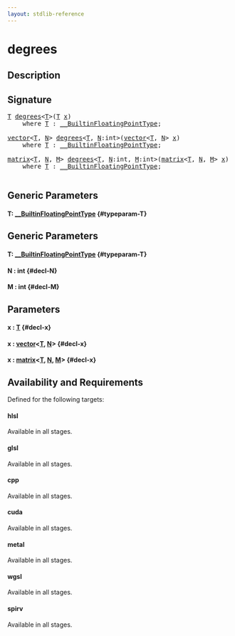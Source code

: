 ```yaml
---
layout: stdlib-reference
---
```


# degrees

## Description





## Signature 

<pre>
<a href="/stdlib-reference/global-decls/degrees#typeparam-T" class="code_type">T</a> <a href="/stdlib-reference/global-decls/degrees">degrees</a>&lt;<a href="/stdlib-reference/global-decls/degrees#typeparam-T" class="code_type">T</a>&gt;(<a href="/stdlib-reference/global-decls/degrees#typeparam-T" class="code_type">T</a> <a href="/stdlib-reference/global-decls/degrees#decl-x" class="code_param">x</a>)
    <span class='code_keyword'>where</span> <a href="/stdlib-reference/global-decls/degrees#typeparam-T" class="code_type">T</a> : <a href="/stdlib-reference/interfaces/BuiltinFloatingPointType/index">__BuiltinFloatingPointType</a>;

<a href="/stdlib-reference/types/vector/index">vector</a>&lt;<a href="/stdlib-reference/types/vector/index#typeparam-T" class="code_type">T</a>, <a href="/stdlib-reference/types/vector/index#decl-N" class="code_var">N</a>&gt; <a href="/stdlib-reference/global-decls/degrees">degrees</a>&lt;<a href="/stdlib-reference/global-decls/degrees#typeparam-T" class="code_type">T</a>, <a href="/stdlib-reference/global-decls/degrees#decl-N" class="code_var">N</a>:<span class="code_keyword">int</span>&gt;(<a href="/stdlib-reference/types/vector/index">vector</a>&lt;<a href="/stdlib-reference/types/vector/index#typeparam-T" class="code_type">T</a>, <a href="/stdlib-reference/types/vector/index#decl-N" class="code_var">N</a>&gt; <a href="/stdlib-reference/global-decls/degrees#decl-x" class="code_param">x</a>)
    <span class='code_keyword'>where</span> <a href="/stdlib-reference/global-decls/degrees#typeparam-T" class="code_type">T</a> : <a href="/stdlib-reference/interfaces/BuiltinFloatingPointType/index">__BuiltinFloatingPointType</a>;

<a href="/stdlib-reference/types/matrix/index">matrix</a>&lt;<a href="/stdlib-reference/types/matrix/T" class="code_type">T</a>, <a href="/stdlib-reference/types/matrix/index#decl-N" class="code_var">N</a>, <a href="/stdlib-reference/types/matrix/index#decl-M" class="code_var">M</a>&gt; <a href="/stdlib-reference/global-decls/degrees">degrees</a>&lt;<a href="/stdlib-reference/global-decls/degrees#typeparam-T" class="code_type">T</a>, <a href="/stdlib-reference/global-decls/degrees#decl-N" class="code_var">N</a>:<span class="code_keyword">int</span>, <a href="/stdlib-reference/global-decls/degrees#decl-M" class="code_var">M</a>:<span class="code_keyword">int</span>&gt;(<a href="/stdlib-reference/types/matrix/index">matrix</a>&lt;<a href="/stdlib-reference/types/matrix/T" class="code_type">T</a>, <a href="/stdlib-reference/types/matrix/index#decl-N" class="code_var">N</a>, <a href="/stdlib-reference/types/matrix/index#decl-M" class="code_var">M</a>&gt; <a href="/stdlib-reference/global-decls/degrees#decl-x" class="code_param">x</a>)
    <span class='code_keyword'>where</span> <a href="/stdlib-reference/global-decls/degrees#typeparam-T" class="code_type">T</a> : <a href="/stdlib-reference/interfaces/BuiltinFloatingPointType/index">__BuiltinFloatingPointType</a>;

</pre>

## Generic Parameters

#### T: [\_\_BuiltinFloatingPointType](/stdlib-reference/interfaces/BuiltinFloatingPointType/index) {#typeparam-T}

## Generic Parameters

#### T: [\_\_BuiltinFloatingPointType](/stdlib-reference/interfaces/BuiltinFloatingPointType/index) {#typeparam-T}
#### N  : int {#decl-N}
#### M  : int {#decl-M}

## Parameters

#### x  : [T](/stdlib-reference/global-decls/degrees#typeparam-T) {#decl-x}
#### x  : [vector](/stdlib-reference/types/vector/index)\<[T](/stdlib-reference/types/vector/index#typeparam-T), [N](/stdlib-reference/types/vector/index#decl-N)\> {#decl-x}
#### x  : [matrix](/stdlib-reference/types/matrix/index)\<[T](/stdlib-reference/types/matrix/T), [N](/stdlib-reference/types/matrix/index#decl-N), [M](/stdlib-reference/types/matrix/index#decl-M)\> {#decl-x}

## Availability and Requirements

Defined for the following targets:

#### hlsl
Available in all stages.

#### glsl
Available in all stages.

#### cpp
Available in all stages.

#### cuda
Available in all stages.

#### metal
Available in all stages.

#### wgsl
Available in all stages.

#### spirv
Available in all stages.



